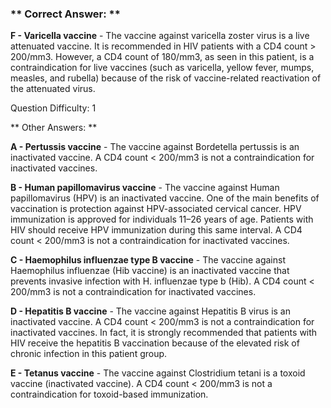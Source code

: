 ### ** Correct Answer: **

**F - Varicella vaccine** - The vaccine against varicella zoster virus is a live attenuated vaccine. It is recommended in HIV patients with a CD4 count > 200/mm3. However, a CD4 count of 180/mm3, as seen in this patient, is a contraindication for live vaccines (such as varicella, yellow fever, mumps, measles, and rubella) because of the risk of vaccine-related reactivation of the attenuated virus.

Question Difficulty: 1

** Other Answers: **

**A - Pertussis vaccine** - The vaccine against Bordetella pertussis is an inactivated vaccine. A CD4 count < 200/mm3 is not a contraindication for inactivated vaccines.

**B - Human papillomavirus vaccine** - The vaccine against Human papillomavirus (HPV) is an inactivated vaccine. One of the main benefits of vaccination is protection against HPV-associated cervical cancer. HPV immunization is approved for individuals 11–26 years of age. Patients with HIV should receive HPV immunization during this same interval. A CD4 count < 200/mm3 is not a contraindication for inactivated vaccines.

**C - Haemophilus influenzae type B vaccine** - The vaccine against Haemophilus influenzae (Hib vaccine) is an inactivated vaccine that prevents invasive infection with H. influenzae type b (Hib). A CD4 count < 200/mm3 is not a contraindication for inactivated vaccines.

**D - Hepatitis B vaccine** - The vaccine against Hepatitis B virus is an inactivated vaccine. A CD4 count < 200/mm3 is not a contraindication for inactivated vaccines. In fact, it is strongly recommended that patients with HIV receive the hepatitis B vaccination because of the elevated risk of chronic infection in this patient group.

**E - Tetanus vaccine** - The vaccine against Clostridium tetani is a toxoid vaccine (inactivated vaccine). A CD4 count < 200/mm3 is not a contraindication for toxoid-based immunization.

